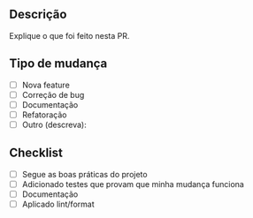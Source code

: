 ## Descrição
Explique o que foi feito nesta PR.

## Tipo de mudança
- [ ] Nova feature
- [ ] Correção de bug
- [ ] Documentação
- [ ] Refatoração
- [ ] Outro (descreva):

## Checklist
- [ ] Segue as boas práticas do projeto
- [ ] Adicionado testes que provam que minha mudança funciona
- [ ] Documentação
- [ ] Aplicado lint/format
